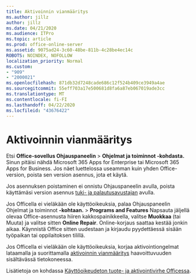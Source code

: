 ```yaml
---
title: Aktivoinnin vianmääritys
ms.author: jillz
author: jillz
ms.date: 04/21/2020
ms.audience: ITPro
ms.topic: article
ms.prod: office-online-server
ms.assetid: 9075ad24-3c60-48be-811b-4c28be4ec14c
ROBOTS: NOINDEX, NOFOLLOW
localization_priority: Normal
ms.custom:
- "909"
- "2000021"
ms.openlocfilehash: 871db32d7248cade686c12f524b409ce3949a4ae
ms.sourcegitcommit: 55eff703a17e500681d8fa6a87eb067019ade3cc
ms.translationtype: MT
ms.contentlocale: fi-FI
ms.lasthandoff: 04/22/2020
ms.locfileid: "43676422"
---
```

# <a name="activation-troubleshooting"></a>Aktivoinnin vianmääritys

Etsi **Office-sovellus Ohjauspaneelin** \> **Ohjelmat ja toiminnot -kohdasta.** Sinun pitäisi nähdä Microsoft 365 Apps for Enterprise tai Microsoft 365 Apps for Business. Jos näet luettelossa useamman kuin yhden Office-version, poista sen version asennus, jota et käytä.
  
Jos asennuksen poistaminen ei onnistu Ohjauspaneelin avulla, poista käyttämäsi version asennus [tuki- ja palautusavustajan](https://aka.ms/SARA-OfficeUninstall-Alchemy) avulla.
  
Jos Officella ei vieläkään ole käyttöoikeuksia, palaa Ohjauspaneelin Ohjelmat ja toiminnot **-kohtaan.** \> **Programs and Features** Napsauta jäljellä olevaa Office-asennusta hiiren kakkospainikkeella, valitse **Muokkaa** (tai Muuta) ja valitse sitten **Online Repair**. Online-korjaus saattaa kestää jonkin aikaa. Käynnistä Office sitten uudestaan ja kirjaudu pyydettäessä sisään työpaikan tai oppilaitoksen tilillä.
  
Jos Officella ei vieläkään ole käyttöoikeuksia, korjaa aktivointiongelmat lataamalla ja suorittamalla [aktivoinnin vianmääritys](https://aka.ms/SARA-OfficeActivation-Alchemy) haavoittuvuuden sisältävässä tietokoneessa.
  
Lisätietoja on kohdassa [Käyttöoikeudeton tuote- ja aktivointivirhe Officessa](https://support.office.com/article/0d23d3c0-c19c-4b2f-9845-5344fedc4380).

